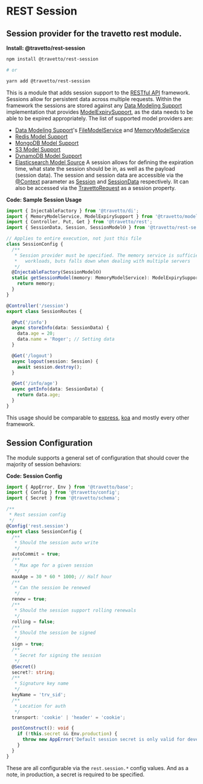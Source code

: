 <!-- This file was generated by @travetto/doc and should not be modified directly -->
<!-- Please modify https://github.com/travetto/travetto/tree/main/module/rest-session/DOC.tsx and execute "npx trv doc" to rebuild -->
# REST Session

## Session provider for the travetto rest module.

**Install: @travetto/rest-session**
```bash
npm install @travetto/rest-session

# or

yarn add @travetto/rest-session
```

This is a module that adds session support to the [RESTful API](https://github.com/travetto/travetto/tree/main/module/rest#readme "Declarative api for RESTful APIs with support for the dependency injection module.") framework.  Sessions allow for persistent data across multiple requests.  Within the framework the sessions are stored against any [Data Modeling Support](https://github.com/travetto/travetto/tree/main/module/model#readme "Datastore abstraction for core operations.") implementation that provides [ModelExpirySupport](https://github.com/travetto/travetto/tree/main/module/model/src/service/expiry.ts), as the data needs to be able to be expired appropriately.  The list of supported model providers are:
   *  [Data Modeling Support](https://github.com/travetto/travetto/tree/main/module/model#readme "Datastore abstraction for core operations.")'s [FileModelService](https://github.com/travetto/travetto/tree/main/module/model/src/provider/file.ts#L49) and [MemoryModelService](https://github.com/travetto/travetto/tree/main/module/model/src/provider/memory.ts#L54)
   *  [Redis Model Support](https://github.com/travetto/travetto/tree/main/module/model-redis#readme "Redis backing for the travetto model module.")
   *  [MongoDB Model Support](https://github.com/travetto/travetto/tree/main/module/model-mongo#readme "Mongo backing for the travetto model module.")
   *  [S3 Model Support](https://github.com/travetto/travetto/tree/main/module/model-s3#readme "S3 backing for the travetto model module.")
   *  [DynamoDB Model Support](https://github.com/travetto/travetto/tree/main/module/model-dynamodb#readme "DynamoDB backing for the travetto model module.")
   *  [Elasticsearch Model Source](https://github.com/travetto/travetto/tree/main/module/model-elasticsearch#readme "Elasticsearch backing for the travetto model module, with real-time modeling support for Elasticsearch mappings.")
A session allows for defining the expiration time, what state the session should be in, as well as the payload (session data).  The session and session data are accessible via the [@Context](https://github.com/travetto/travetto/tree/main/module/rest/src/decorator/param.ts#L38) parameter as [Session](https://github.com/travetto/travetto/tree/main/module/rest-session/src/session.ts#L17) and [SessionData](https://github.com/travetto/travetto/tree/main/module/rest-session/src/session.ts#L7) respectively.  Iit can also be accessed via the [TravettoRequest](https://github.com/travetto/travetto/tree/main/module/rest-session/src/trv.d.ts#L7) as a session property.

**Code: Sample Session Usage**
```typescript
import { InjectableFactory } from '@travetto/di';
import { MemoryModelService, ModelExpirySupport } from '@travetto/model';
import { Controller, Put, Get } from '@travetto/rest';
import { SessionData, Session, SessionModelⲐ } from '@travetto/rest-session';

// Applies to entire execution, not just this file
class SessionConfig {
  /**
   * Session provider must be specified. The memory service is sufficient for simple
   *   workloads, buts falls down when dealing with multiple servers
   */
  @InjectableFactory(SessionModelⲐ)
  static getSessionModel(memory: MemoryModelService): ModelExpirySupport {
    return memory;
  }
}

@Controller('/session')
export class SessionRoutes {

  @Put('/info')
  async storeInfo(data: SessionData) {
    data.age = 20;
    data.name = 'Roger'; // Setting data
  }

  @Get('/logout')
  async logout(session: Session) {
    await session.destroy();
  }

  @Get('/info/age')
  async getInfo(data: SessionData) {
    return data.age;
  }
}
```

This usage should be comparable to [express](https://expressjs.com), [koa](https://koajs.com/) and mostly every other framework.

## Session Configuration
The module supports a general set of configuration that should cover the majority of session behaviors:

**Code: Session Config**
```typescript
import { AppError, Env } from '@travetto/base';
import { Config } from '@travetto/config';
import { Secret } from '@travetto/schema';

/**
 * Rest session config
 */
@Config('rest.session')
export class SessionConfig {
  /**
   * Should the session auto write
   */
  autoCommit = true;
  /**
   * Max age for a given session
   */
  maxAge = 30 * 60 * 1000; // Half hour
  /**
   * Can the session be renewed
   */
  renew = true;
  /**
   * Should the session support rolling renewals
   */
  rolling = false;
  /**
   * Should the session be signed
   */
  sign = true;
  /**
   * Secret for signing the session
   */
  @Secret()
  secret?: string;
  /**
   * Signature key name
   */
  keyName = 'trv_sid';
  /**
   * Location for auth
   */
  transport: 'cookie' | 'header' = 'cookie';

  postConstruct(): void {
    if (!this.secret && Env.production) {
      throw new AppError('Default session secret is only valid for development use, please specify a config value at rest.session.secret', 'permissions');
    }
  }
}
```

These are all configurable via the `rest.session.*` config values.  And as a note, in production, a secret is required to be specified.
